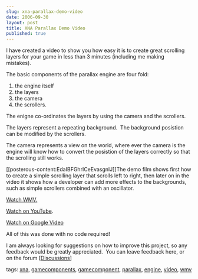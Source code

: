 ```yaml
---
slug: xna-parallax-demo-video
date: 2006-09-30
layout: post
title: XNA Parallax Demo Video
published: true
---
```

<p>I have created a video to show you how easy it is to create great scrolling layers for your game in less than 3 minutes (including me making mistakes).  </p> <p>The basic components of the parallax engine are four fold: </p> <ol> <li>the engine itself  </li>
<li>the layers  </li>
<li>the camera  </li>
<li>the scrollers.</li>
</ol> <p>The enigne co-ordinates the layers by using the camera and the scrollers.</p> <p>The layers represent a repeating background.  The background posistion can be modified by the scrollers.  </p> <p>The camera represents a view on the world, where ever the camera is the engine will know how to convert the posistion of the layers correctly so that the scrolling still works.</p> <p>[[posterous-content:EdaIBFGhrICeEvasgnlJ]]The demo film shows first how to create a simple scrolling layer that scrolls left to right, then later on in the video it shows how a developer can add more effects to the backgrounds, such as simple scrollers combined with an oscillator.  </p> <p><a href="http://www.kinlan.co.uk/videos/Clouds.wmv" target="_blank">Watch WMV.</a></p> <p><a href="http://www.youtube.com/watch?v=PtxXFUJ127I" target="_blank">Watch on YouTube</a>.</p> <p><a href="http://video.google.co.uk/videoplay?docid=-6747011683599718110" target="_blank">Watch on Google Video</a></p> <p>All of this was done with no code required!</p> <p>I am always looking for suggestions on how to improve this project, so any feedback would be greatly appreciated.  You can leave feedback here, or on the forum [<a href="http://www.codeplex.com/Project/ListForums.aspx?ProjectName=xnaparalax">Discussions</a>]</p> <p>tags: <a href="http://www.kinlan.co.uk/tag/xna" rel="tag">xna</a>, <a href="http://www.kinlan.co.uk/tag/gamecomponents" rel="tag">gamecomponents</a>, <a href="http://www.kinlan.co.uk/tag/gamecomponent" rel="tag">gamecomponent</a>, <a href="http://www.kinlan.co.uk/tag/parallax" rel="tag">parallax</a>, <a href="http://www.kinlan.co.uk/tag/engine" rel="tag">engine</a>, <a href="http://www.kinlan.co.uk/tag/video" rel="tag">video</a>, <a href="http://www.kinlan.co.uk/tag/wmv" rel="tag">wmv</a></p><div class="blogger-post-footer"><img class="posterous_download_image" src="https://blogger.googleusercontent.com/tracker/8109338-115962019133511773?l=www.kinlan.co.uk%2Findex.html" height="1" alt="" width="1" /></div>

